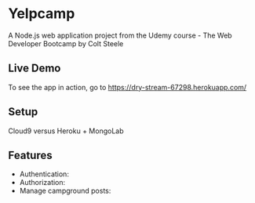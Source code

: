 # Yelpcamp
A Node.js web application project from the Udemy course - The Web Developer Bootcamp by Colt Steele

## Live Demo
To see the app in action, go to https://dry-stream-67298.herokuapp.com/

## Setup
Cloud9 versus Heroku + MongoLab

## Features
* Authentication:
* Authorization:
* Manage campground posts:
